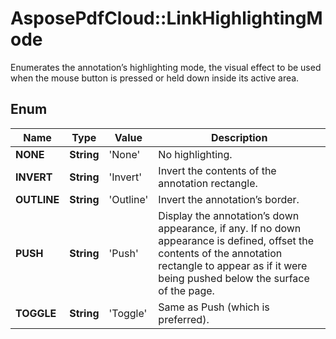 ﻿# AsposePdfCloud::LinkHighlightingMode
Enumerates the annotation’s highlighting mode, the visual effect to be used when the mouse button is pressed or held down inside its active area.

## Enum
Name | Type | Value | Description
------------ | ------------- | ------------- | -------------
**NONE** | **String** | 'None' | No highlighting.
**INVERT** | **String** | 'Invert' | Invert the contents of the annotation rectangle.
**OUTLINE** | **String** | 'Outline' | Invert the annotation’s border.
**PUSH** | **String** | 'Push' | Display the annotation’s down appearance, if any. If no down appearance is defined, offset the contents of the annotation rectangle to appear as if it were being pushed below the surface of the page.
**TOGGLE** | **String** | 'Toggle' | Same as Push (which is preferred).



